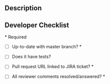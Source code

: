 ## Description


## Developer Checklist

\* Required

- [ ] Up-to-date with master branch? \*

- [ ] Does it have tests?

- [ ] Pull request URL linked to JIRA ticket? \*

- [ ] All reviewer comments resolved/answered? \*
